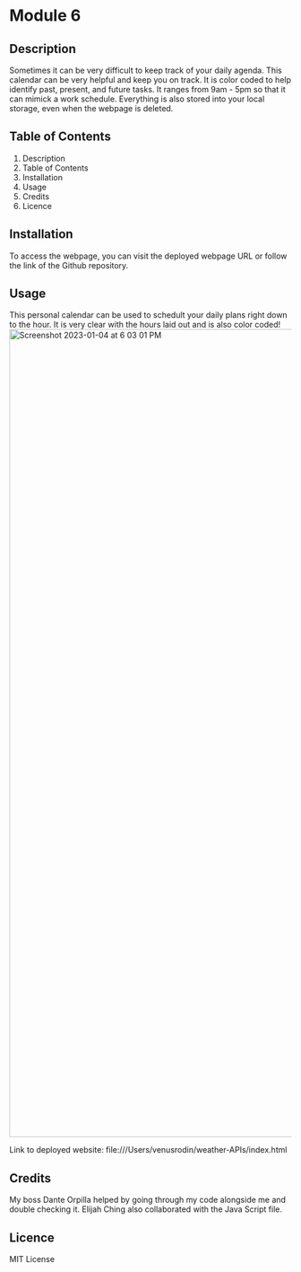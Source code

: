 # Module 6

## Description 
Sometimes it can be very difficult to keep track of your daily agenda. This calendar can be very helpful and keep you on track. It is color coded to help identify past, present, and future tasks. It ranges from 9am - 5pm so that it can mimick a work schedule. Everything is also stored into your local storage, even when the webpage is deleted. 

## Table of Contents
1. Description
2. Table of Contents
3. Installation
4. Usage
5. Credits
6. Licence

## Installation 
To access the webpage, you can visit the deployed webpage URL or follow the link of the Github repository. 

## Usage
This personal calendar can be used to schedult your daily plans right down to the hour. It is very clear with the hours laid out and is also color coded!
<img width="1440" alt="Screenshot 2023-01-04 at 6 03 01 PM" src="https://user-images.githubusercontent.com/115984242/210699411-97a6a955-7905-4ded-8227-98c25f6f5cba.png">

Link to deployed website: file:///Users/venusrodin/weather-APIs/index.html 

## Credits 
My boss Dante Orpilla helped by going through my code alongside me and double checking it. Elijah Ching also collaborated with the Java Script file. 


## Licence 
MIT License